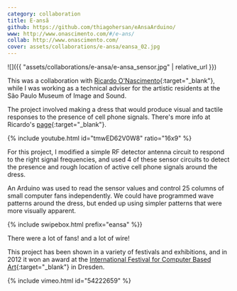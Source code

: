 ```yaml
---
category: collaboration
title: E-ansã
github: https://github.com/thiagohersan/eAnsaArduino/
www: http://www.onascimento.com/#/e-ans/
collab: http://www.onascimento.com/
cover: assets/collaborations/e-ansa/eansa_02.jpg
---
```

![]({{ "assets/collaborations/e-ansa/e-ansa_sensor.jpg" | relative_url }})

This was a collaboration with [Ricardo O'Nascimento](http://www.onascimento.com/){:target="_blank"}, while I was working as a technical adviser for the artistic residents at the São Paulo Museum of Image and Sound.

The project involved making a dress that would produce visual and tactile responses to the presence of cell phone signals. There's more info at Ricardo's [page](http://www.onascimento.com/e-ans/){:target="_blank"}.

{% include youtube.html id="tmwED62V0W8" ratio="16x9" %}

For this project, I modified a simple RF detector antenna circuit to respond to the right signal frequencies, and used 4 of these sensor circuits to detect the presence and rough location of active cell phone signals around the dress.

An Arduino was used to read the sensor values and control 25 columns of small computer fans independently. We could have programmed wave patterns around the dress, but ended up using simpler patterns that were more visually apparent.

{% include swipebox.html prefix="eansa" %}}

There were a lot of fans! and a lot of wire!

This project has been shown in a variety of festivals and exhibitions, and in 2012 it won an award at the [International Festival for Computer Based Art](http://t-m-a.de/cynetart/cfp-2012/preistrager?lang=en){:target="_blank"} in Dresden.

{% include vimeo.html id="54222659" %}
